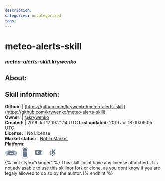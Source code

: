 ```yaml
--- 
description: 
categories: uncategorized   
tags:   
---
```


# meteo-alerts-skill  
### _meteo-alerts-skill.krywenko_  
## About:  


## Skill information:  
**Github:** | [https://github.com/krywenko/meteo-alerts-skill](https://github.com/krywenko/meteo-alerts-skill)  
**Owner:** | [@krywenko](https://github.com/krywenko)  
**Created:** | 2019 Jul 17 19:21:14 UTC  **Last updated:** 2019 Jul 18 00:09:05 UTC  
**License:** | No License  
**Market status:** | [Not in Market](https://market.mycroft.ai/skill/)  
**Platform:**  
 ![](../.gitbook/assets/mark-1-icon.png)  ![](../.gitbook/assets/mark-2-icon.png)  ![](../.gitbook/assets/picroft-icon.png)  ![](../.gitbook/assets/kde.png)   
{% hint style="danger" %}
This skill dosnt have any license attatched. It is not adviasable to use this skillnor fork or clone, as you dont know if you are legaly allowed to do so by the auhtor.
{% endhint %}
